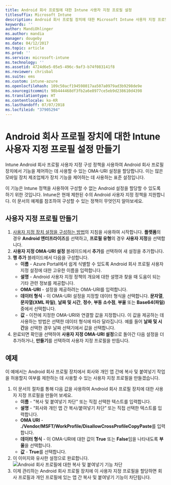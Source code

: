 ```yaml
---
title: Android 회사 프로필에 대한 Intune 사용자 지정 프로필 설정
titlesuffix: Microsoft Intune
description: Android 회사 프로필 장치에 대한 Microsoft Intune 사용자 지정 프로필 설정을 만드는 방법을 알아봅니다.
keywords: ''
author: MandiOhlinger
ms.author: mandia
manager: dougeby
ms.date: 04/12/2017
ms.topic: article
ms.prod: ''
ms.service: microsoft-intune
ms.technology: ''
ms.assetid: 4724d6e5-05e5-496c-9af3-b74f083141f8
ms.reviewer: chrisbal
ms.suite: ems
ms.custom: intune-azure
ms.openlocfilehash: 109c50acf194598017aa507a0979ad3b9298de9e
ms.sourcegitcommit: 98b444468df3fb2a6e8977ce5eb9d238610d4398
ms.translationtype: HT
ms.contentlocale: ko-KR
ms.lasthandoff: 07/07/2018
ms.locfileid: "37905294"
---
```

# <a name="create-intune-custom-profile-settings-for-android-work-profile-devices"></a>Android 회사 프로필 장치에 대한 Intune 사용자 지정 프로필 설정 만들기

Intune Android 회사 프로필 사용자 지정 구성 정책을 사용하여 Android 회사 프로필 장치에서 기능을 제어하는 데 사용할 수 있는 OMA-URI 설정을 할당합니다. 이는 많은 모바일 장치 제조업체가 장치 기능을 제어하는 데 사용하는 표준 설정입니다.

이 기능은 Intune 정책을 사용하여 구성할 수 없는 Android 설정을 할당할 수 있도록 하기 위한 것입니다. Intune은 현재 제한된 수의 Android 사용자 지정 정책을 지원합니다. 이 문서의 예제를 참조하여 구성할 수 있는 정책이 무엇인지 알아보세요.

## <a name="create-a-custom-profile"></a>사용자 지정 프로필 만들기

1. [사용자 지정 장치 설정을 구성하는 방법](custom-settings-configure.md)의 지침을 사용하여 시작합니다. **플랫폼**의 경우 **Android 엔터프라이즈**를 선택하고, **프로필 유형**의 경우 **사용자 지정**을 선택합니다.
2. **사용자 지정 OMA-URI 설정** 블레이드에서 **추가**를 선택하여 새 설정을 추가합니다.
3. **행 추가** 블레이드에서 다음을 구성합니다.
    - **이름** - Azure Portal에서 쉽게 식별할 수 있도록 Android 회사 프로필 사용자 지정 설정에 대한 고유한 이름을 입력합니다.
    - **설명** - Android 사용자 지정 정책의 개요에 대한 설명과 찾을 때 도움이 되는 기타 관련 정보를 제공합니다.
    - **OMA-URI** - 설정을 제공하려는 OMA-URI를 입력합니다.
    - **데이터 형식** - 이 OMA-URI 설정을 지정할 데이터 형식을 선택합니다. **문자열**, **문자열(XML 파일)**, **날짜 및 시간**, **정수**, **부동 소수점**, **부울** 또는 **Base64(파일)** 중에서 선택합니다.
    - **값** - 이전에 지정한 OMA-URI와 연결할 값을 지정합니다. 이 값을 제공하는 데 사용하는 방법은 선택한 데이터 형식에 따라 달라집니다. 예를 들어 **날짜 및 시간**을 선택한 경우 날짜 선택기에서 값을 선택합니다.
4. 완료되면 확인을 선택하여 **사용자 지정 OMA-URI 설정**으로 돌아간 다음 설정을 더 추가하거나, **만들기**를 선택하여 사용자 지정 프로필을 만듭니다.


## <a name="example"></a>예제

이 예에서는 Android 회사 프로필 장치에서 회사와 개인 앱 간에 복사 및 붙여넣기 작업을 허용할지 여부를 제한하는 데 사용할 수 있는 사용자 지정 프로필을 만들겠습니다.

1. 이 문서의 절차를 통해 다음 값을 사용하여 Android 회사 프로필 장치에 대한 사용자 지정 프로필을 만들어 보세요.
    - **이름** - "복사 및 붙여넣기 차단" 또는 직접 선택한 텍스트를 입력합니다.
    - **설명** - “회사와 개인 앱 간 복사/붙여넣기 차단” 또는 직접 선택한 텍스트를 입력합니다.
    - **OMA URI** - **./Vendor/MSFT/WorkProfile/DisallowCrossProfileCopyPaste**를 입력합니다.
    - **데이터 형식** - 이 OMA-URI에 대한 값이 **True** 또는 **False**임을 나타내도록 **부울**을 선택합니다.
    - **값** - **True**를 선택합니다.
2. 이 이미지와 유사한 설정으로 완료합니다.
![Android 회사 프로필에 대한 복사 및 붙여넣기 기능 차단](./media/custom-policy-afw-copy-paste.png)
3. 이제 관리하는 Android 회사 프로필 장치에 이 사용자 지정 프로필을 할당하면 회사 프로필과 개인 프로필에 있는 앱 간 복사 및 붙여넣기 기능이 차단됩니다.